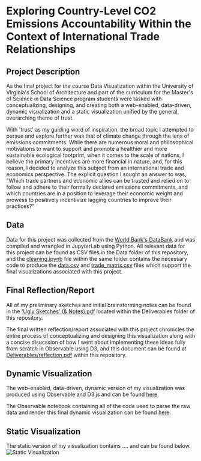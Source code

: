# Exploring Country-Level CO2 Emissions Accountability Within the Context of International Trade Relationships

## Project Description

As the final project for the course Data Visualization within the University of Virginia's School of Architecture and part of the curriculum for the Master's of Science in Data Science program students were tasked with conceptualizing, designing, and creating both a web-enabled, data-driven, dynamic visualization and a static visualization unified by the general, overarching theme of trust.

With 'trust' as my guiding word of inspiration, the broad topic I attempted to pursue and explore further was that of climate change through the lens of emissions commitments. While there are numerous moral and philosophical motivations to want to support and promote a healthier and more sustainable ecological footprint, when it comes to the scale of nations, I believe the primary incentives are more financial in nature, and, for this reason, I decided to analyze this subject from an international trade and economics perspective. The explicit question I sought an answer to was, "Which trade partners and economic allies can be trusted and relied on to follow and adhere to their formally declared emissions commitments, and which countries are in a position to leverage their economic weight and prowess to positively incentivize lagging countries to improve their practices?"

## Data

Data for this project was collected from the [World Bank's DataBank](https://databank.worldbank.org/home) and was compiled and wrangled in JupyterLab using Python. All relevant data for this project can be found as CSV files in the Data folder of this repository, and the [cleaning.ipynb](Data/cleaning.ipynb) file within the same folder contains the necessary code to produce the [data.csv](Data/data.csv) and [trade_matrix.csv](Data/trade_matrix.csv) files which support the final visualizations associated with this project.

## Final Reflection/Report

All of my preliminary sketches and initial brainstorming notes can be found in the ['Ugly Sketches' (& Notes).pdf](Deliverables/‘Ugly%20Sketches’%20(%26%20Notes).pdf) located within the Deliverables folder of this repository.

The final written reflection/report associated with this project chronicles the entire process of conceptualizing and designing this visualization along with a concise disucssion of how I went about implementing these ideas fully from scratch in Observable using D3, and this document can be found at [Deliverables/reflection.pdf](Deliverables/reflection.pdf) within this repository.

## Dynamic Visualization

The web-enabled, data-driven, dynamic version of my visualization was produced using Observable and D3.js and can be found [here](https://observablehq.com/embed/a12d950d47db88f9?cells=svg).

The Observable notebook containing all of the code used to parse the raw data and render this final dynamic visualization can be found [here](https://observablehq.com/d/a12d950d47db88f9).

## Static Visualization

The static version of my visualization contains .... and can be found below.
![Static Visualization](/Deliverables/static.png)
